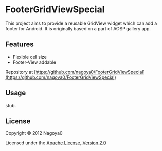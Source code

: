 FooterGridViewSpecial
=====================
This project aims to provide a reusable GridView widget which can add a footer for Android. It is originally based on a part of AOSP gallery app.

Features
--------
* Flexible cell size
* Footer-View addable

Repository at [https://github.com/nagoya0/FooterGridViewSpecial](https://github.com/nagoya0/FooterGridViewSpecial)

Usage
-----
stub.

License
-------
Copyright &copy; 2012 Nagoya0

Licensed under the [Apache License, Version 2.0](http://www.apache.org/licenses/LICENSE-2.0)

